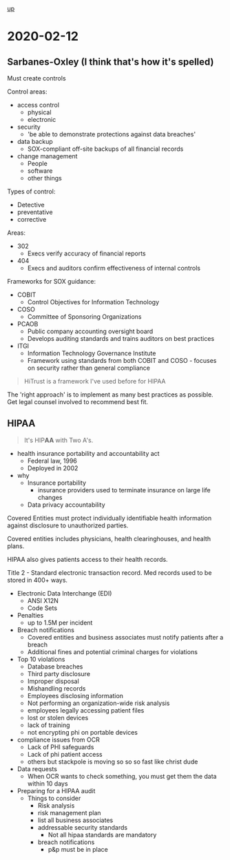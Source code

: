 [up](./index.md)

# 2020-02-12

## Sarbanes-Oxley (I think that's how it's spelled)

Must create controls

Control areas:

- access control
	- physical
	- electronic
- security
	- 'be able to demonstrate protections against data breaches'
- data backup
	- SOX-compliant off-site backups of all financial records
- change management
	- People
	- software
	- other things

Types of control:

- Detective
- preventative
- corrective

Areas:

- 302
	- Execs verify accuracy of financial reports
- 404
	- Execs and auditors confirm effectiveness of internal controls

Frameworks for SOX guidance:

- COBIT
	- Control Objectives for Information Technology
- COSO
	- Committee of Sponsoring Organizations
- PCAOB
	- Public company accounting oversight board
	- Develops auditing standards and trains auditors on best practices
- ITGI
	- Information Technology Governance Institute
	- Framework using standards from both COBIT and COSO - focuses on security rather than general compliance

> HiTrust is a framework I've used before for HIPAA

The 'right approach' is to implement as many best practices as possible. Get legal counsel involved to recommend best fit.

## HIPAA

> It's HIP**AA** with Two A's.

- health insurance portability and accountability act
	- Federal law, 1996
	- Deployed in 2002
- why
	- Insurance portability
		- insurance providers used to terminate insurance on large life changes
	- Data privacy accountability

Covered Entities must protect individually identifiable health information against disclosure to unauthorized parties.

Covered entities includes physicians, health clearinghouses, and health plans.

HIPAA also gives patients access to their health records.

Title 2 - Standard electronic transaction record. Med records used to be stored in 400+ ways.

- Electronic Data Interchange (EDI)
	- ANSI X12N
	- Code Sets
- Penalties
	- up to 1.5M per incident
- Breach notifications
	- Covered entities and business associates must notify patients after a breach
	- Additional fines and potential criminal charges for violations
- Top 10 violations
	- Database breaches
	- Third party disclosure
	- Improper disposal
	- Mishandling records
	- Employees disclosing information
	- Not performing an organization-wide risk analysis
	- employees legally accessing patient files
	- lost or stolen devices
	- lack of training
	- not encrypting phi on portable devices
- compliance issues from OCR
	- Lack of PHI safeguards
	- Lack of phi patient access
	- others but stackpole is moving so so so fast like christ dude
- Data requests
	- When OCR wants to check something, you must get them the data within 10 days
- Preparing for a HIPAA audit
	- Things to consider
		- Risk analysis
		- risk management plan
		- list all business associates
		- addressable security standards
			- Not all hipaa standards are mandatory
		- breach notifications
			- p&p must be in place
